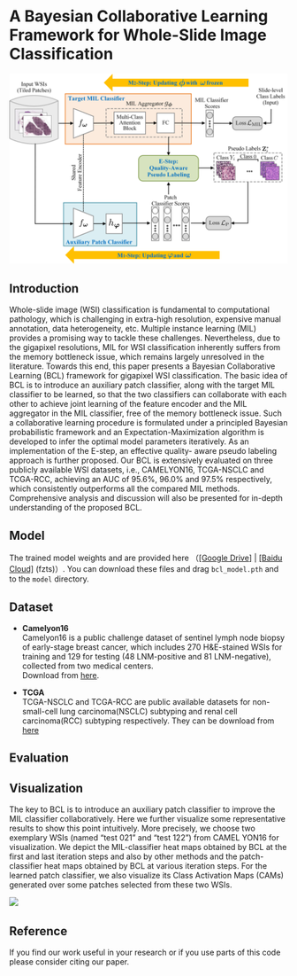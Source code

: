 # A Bayesian Collaborative Learning Framework for Whole-Slide Image Classification

<img src="https://github.com/Zero-We/BCL/blob/main/docs/bcl_framework.png">


## Introduction
Whole-slide image (WSI) classification is fundamental to computational pathology, which is challenging in extra-high resolution, expensive manual annotation, data heterogeneity, etc. Multiple instance learning (MIL) provides a promising way to tackle these challenges. Nevertheless,
due to the gigapixel resolutions, MIL for WSI classification inherently suffers from the memory bottleneck issue, which remains largely unresolved in the literature. Towards this end, this paper presents a Bayesian Collaborative Learning (BCL) framework for gigapixel WSI classification. The
basic idea of BCL is to introduce an auxiliary patch classifier, along with the target MIL classifier to be learned, so that the two classifiers can collaborate with each other to achieve joint learning of the feature encoder and the MIL aggregator in the MIL classifier, free of the memory bottleneck issue. Such a collaborative learning procedure is formulated under a principled Bayesian probabilistic framework and an Expectation-Maximization algorithm is developed to infer the optimal model parameters iteratively. As an implementation of the E-step, an effective quality-
aware pseudo labeling approach is further proposed. Our BCL is extensively evaluated on three publicly available WSI datasets, i.e., CAMELYON16, TCGA-NSCLC and TCGA-RCC, achieving an AUC of 95.6%, 96.0% and 97.5% respectively, which consistently outperforms all the compared MIL methods. Comprehensive analysis and discussion will also be presented for in-depth understanding of the proposed BCL.

## Model
The trained model weights and are provided here （[[Google Drive]](https://drive.google.com/drive/folders/1kfib8H-4jhNzwj-_LDmUGVtjCv3Lg6zT?usp=sharing) | [[Baidu Cloud]](https://pan.baidu.com/s/1OQJM8Tp7y1RlRIPUKdjqIA) (fzts)）. You can download these files and drag `bcl_model.pth` and  to  the `model` directory.

## Dataset
* **Camelyon16**  
Camelyon16 is a public challenge dataset of sentinel lymph
node biopsy of early-stage breast cancer, which includes 270 H&E-stained WSIs for training and 129 for testing (48 LNM-positive and 81 LNM-negative), collected from two medical centers.   
Download from [here](https://camelyon17.grand-challenge.org/Data/).

* **TCGA**  
TCGA-NSCLC and TCGA-RCC are public available datasets for non-small-cell lung carcinoma(NSCLC) subtyping and renal cell carcinoma(RCC) subtyping respectively. They can be download from [here](https://portal.gdc.cancer.gov/)   

## Evaluation


## Visualization
The key to BCL is to introduce an auxiliary patch classifier to improve the MIL classifier collaboratively. Here we further visualize some representative results to show this point intuitively. More precisely, we choose two exemplary WSIs (named “test 021” and “test 122”) from CAMEL YON16 for visualization. We depict the MIL-classifier heat maps obtained by BCL at the first and last iteration steps and also by other methods and the patch-classifier heat maps obtained by BCL at various iteration steps. For the learned patch classifier, we also visualize its Class
Activation Maps (CAMs) generated over some patches selected from these two WSIs.  

<img src="https://github.com/Zero-We/BCL/blob/main/vis/attn-map.png" width="350px">


## Reference  
If you find our work useful in your research or if you use parts of this code please consider citing our paper.  
